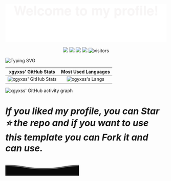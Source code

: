![](assets/Bottom_up.svg)

<!-- my-icons -->

<p align="center">
    <a href="https://github.com/xgyxss/xgyxss"><img src="https://img.shields.io/badge/status-updating-brightgreen.svg"></a>
    <a href="https://github.com/xgyxss/xgyxss/graphs/contributors"><img src="https://img.shields.io/github/contributors/xgyxss/xgyxss?color=blue"></a>
    <a href="https://github.com/xgyxss/xgyxss/stargazers"><img src="https://img.shields.io/github/stars/xgyxss/xgyxss.svg?logo=github"></a>
    <a href="https://github.com/xgyxss/xgyxss/network/members"><img src="https://img.shields.io/github/forks/xgyxss/xgyxss.svg?color=blue&logo=github"></a>
    <img src="https://visitor-badge.laobi.icu/badge?page_id=xgyxss.xgyxss" alt="visitors"/>
  	<!--
		<img src="https://visitors-by-url-pls-dont-use-this-in-your-repo.vercel.app/xgyxss-github-readme" alt="visitors"/>
		-->
</p>

<!--   my-ticker -->

![Typing SVG](https://readme-typing-svg.herokuapp.com?color=%2336BCF7&center=true&vCenter=true&width=600&lines=Hi+there+👋,+I+am+xgyxss;+Welcome+to+My+Profile!;Always+learning+new+things+;Software-development+learning+enthusiast)

<!--   GitHub stats graph -->

|                     xgyxss' GitHub Stats                     |                     Most Used Languages                      |
| :----------------------------------------------------------: | :----------------------------------------------------------: |
| ![xgyxss' GitHub Stats](https://github-readme-stats.vercel.app/api?username=xgyxss&show_icons=true&theme=dracula) | ![xgyxss's Langs](https://github-readme-stats.vercel.app/api/top-langs/?username=xgyxss&layout=compact) |

<!--  my-skils -->

<!--  learning -->

<!--   GitHub contributiion graph -->

![xgyxss' GitHub activity graph](https://activity-graph.herokuapp.com/graph?username=xgyxss&hide_border=true&theme=redical)

# *If you liked my profile, you can Star ⭐ the repo and if you want to use this template you can Fork it and can use.*

![](assets/Bottom_down.svg)





























<!--
  <img src="https://github-readme-stats.vercel.app/api?username=xgyxss&show_icons=true&theme=dracula&icon_color=0366d6&text_color=24292e&bg_color=fff&hide_title=false" />

<!--
**xgyxss/xgyxss** is a ✨ _special_ ✨ repository because its `README.md` (this file) appears on your GitHub profile.

Here are some ideas to get you started:

- 🔭 I’m currently working on ...
- 🌱 I’m currently learning ...
- 👯 I’m looking to collaborate on ...
- 🤔 I’m looking for help with ...
- 💬 Ask me about ...
- 📫 How to reach me: ...
- 😄 Pronouns: ...
- ⚡ Fun fact: ...
-->
